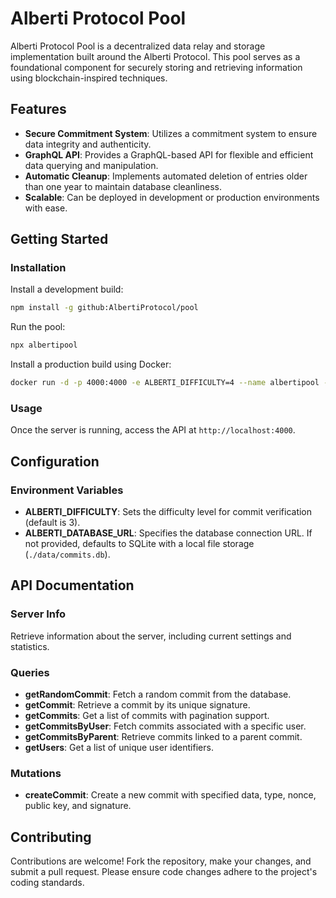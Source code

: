 # Alberti Protocol Pool

Alberti Protocol Pool is a decentralized data relay and storage implementation built around the Alberti Protocol. This pool serves as a foundational component for securely storing and retrieving information using blockchain-inspired techniques.

## Features

- **Secure Commitment System**: Utilizes a commitment system to ensure data integrity and authenticity.
- **GraphQL API**: Provides a GraphQL-based API for flexible and efficient data querying and manipulation.
- **Automatic Cleanup**: Implements automated deletion of entries older than one year to maintain database cleanliness.
- **Scalable**: Can be deployed in development or production environments with ease.

## Getting Started

### Installation

Install a development build:

```bash
npm install -g github:AlbertiProtocol/pool
```

Run the pool:

```bash
npx albertipool
```

Install a production build using Docker:

```bash
docker run -d -p 4000:4000 -e ALBERTI_DIFFICULTY=4 --name albertipool --restart unless-stopped ghcr.io/albertiprotocol/pool:main
```

### Usage

Once the server is running, access the API at `http://localhost:4000`.

## Configuration

### Environment Variables

- **ALBERTI_DIFFICULTY**: Sets the difficulty level for commit verification (default is 3).
- **ALBERTI_DATABASE_URL**: Specifies the database connection URL. If not provided, defaults to SQLite with a local file storage (`./data/commits.db`).

## API Documentation

### Server Info

Retrieve information about the server, including current settings and statistics.

### Queries

- **getRandomCommit**: Fetch a random commit from the database.
- **getCommit**: Retrieve a commit by its unique signature.
- **getCommits**: Get a list of commits with pagination support.
- **getCommitsByUser**: Fetch commits associated with a specific user.
- **getCommitsByParent**: Retrieve commits linked to a parent commit.
- **getUsers**: Get a list of unique user identifiers.

### Mutations

- **createCommit**: Create a new commit with specified data, type, nonce, public key, and signature.

## Contributing

Contributions are welcome! Fork the repository, make your changes, and submit a pull request. Please ensure code changes adhere to the project's coding standards.
